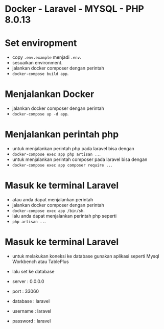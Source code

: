 # Docker - Laravel - MYSQL - PHP 8.0.13 

# Set enviropment
- copy `.env.example` menjadi `.env`.
- sesuaikan environment.
- jalankan docker composer dengan perintah 
- `docker-compose build app`.

# Menjalankan Docker
- jalankan docker composer dengan perintah 
- `docker-compose up -d app`.

# Menjalankan perintah php
- untuk menjalankan perintah php pada laravel bisa dengan 
- `docker-compose exec app php artisan ..`.
- untuk menjalankan perintah composer pada laravel bisa dengan 
- `docker-compose exec app composer require ..`.

# Masuk ke terminal Laravel
- atau anda dapat menjalankan perintah
- jalankan docker composer dengan perintah 
- `docker-compose exec app /bin/sh`.
- lalu anda dapat menjalankan perintah php seperti 
- `php artisan ..`.

# Masuk ke terminal Laravel
- untuk melakukan koneksi ke database gunakan aplikasi seperti Mysql Workbench atau TablePlus
- lalu set ke database 

- server : 0.0.0.0
- port : 33060
- database : laravel
- username : laravel
- password : laravel